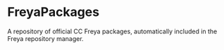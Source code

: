# FreyaPackages

A repository of official CC Freya packages, automatically included in the Freya repository manager.
